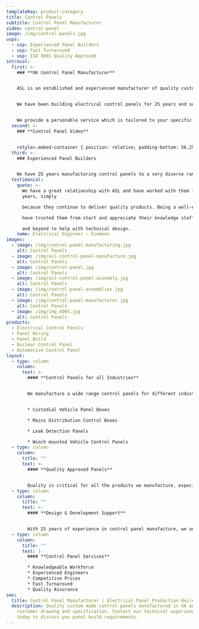 ```yaml
---
templateKey: product-category
title: Control Panels
subtitle: Control Panel Manufacturer
video: control-panel
image: /img/control-panels.jpg
usps:
  - usp: Experienced Panel Builders
  - usp: Fast Turnaround
  - usp: ISO 9001 Quality Approved
introcol:
  first: >-
    ### **UK Control Panel Manufacturer**


    ASL is an established and experienced manufacturer of quality custom-designed Control Panels.


    We have been building electrical control panels for 25 years and supply into some of the worlds most demanding and safety critical industries including Nuclear and Medical.


    We provide a personable service which is tailored to your specific requirements. Our technical control panel engineers are dedicated to work with customers from supporting the initial design, right through to prototype and volume production.
  second: >-
    ### **Control Panel Video**


    <style>.embed-container { position: relative; padding-bottom: 56.25%; height: 0; overflow: hidden; max-width: 100%; } .embed-container iframe, .embed-container object, .embed-container embed { position: absolute; top: 0; left: 0; width: 100%; height: 100%; }</style><div class='embed-container'><iframe src='https://www.youtube.com/embed/BG1WAnAd6mI?loop=1&playlist=BG1WAnAd6mI' frameborder='0' allowfullscreen></iframe></div>
  third: >-
    ### Experienced Panel Builders


    We have 25 years manufacturing control panels to a very diverse range of industries, including Automotive, Nuclear, Utilities and Test & Measurement. Our experienced team of panel builders have an incredible amount of knowledge and understand the importance of quality.
  testimonial:
    quote: >-
      We have a great relationship with ASL and have worked with them for many
      years, simply

      because they continue to deliver quality products. Being a well-established business, we

      have trusted them from start and appreciate their knowledge staff, who have gone above

      and beyond to help with technical design.
    name: Electrical Engineer – Siemens
images:
  - image: /img/control-panel-manufacturing.jpg
    alt: Control Panels
  - image: /img/asl-control-panel-manufacture.jpg
    alt: Control Panels
  - image: /img/control-panel.jpg
    alt: Control Panels
  - image: /img/asl-control-panel-assembly.jpg
    alt: Control Panels
  - image: /img/control-panel-assemblies.jpg
    alt: Control Panels
  - image: /img/control-panel-manufacturer.jpg
    alt: Control Panels
  - image: /img/img_4005.jpg
    alt: Control Panels
products:
  - Electrical Control Panels
  - Panel Wiring
  - Panel Build
  - Nuclear Control Panel
  - Automotive Control Panel
layout:
  - type: column
    column:
      text: >-
        #### **Control Panels for all Industries**


        We manufacture a wide range control panels for different industries and applications from electrical power stations, to criminal secure vehicles and swimming pools!


        * Custodial Vehicle Panel Boxes

        * Mains Distribution Control Boxes

        * Leak Detection Panels

        * Winch mounted Vehicle Control Panels
  - type: column
    column:
      title: ""
      text: >-
        #### **Quality Approved Panels**


        Quality is critical for all the products we manufacture, especially control panels. We deliver into industries including Nuclear and Utilities, so we have to take extra care ensuring that the products we produce will perform reliably under their conditions. As a trusted manufacturer of high reliability control panels, we are preferred supplier to an impressive list of blue-chip companies including; Aston Martin, Siemens and Vodafone.
  - type: column
    column:
      title: ""
      text: >-
        #### **Design & Development Support**


        With 25 years of experience in control panel manufacture, we understand that customers often need our expertise to support with design and development. Our technical engineers can visit on-site to discuss projects and help engineer the most cost-effective solution.
  - type: column
    column:
      title: ""
      text: |-
        #### **Control Panel Services**

        * Knowledgeable Workforce
        * Experienced Engineers
        * Competitive Prices
        * Fast Turnaround
        * Quality Assurance
seo:
  title: Control Panel Manufacturer | Electrical Panel Production Build
  description: Quality custom made control panels manufactured in UK and built to
    customer drawing and specification. Contact our technical experienced team
    today to discuss you panel build requirements.
---
```

